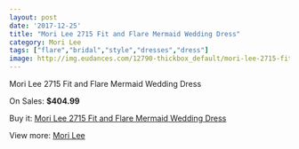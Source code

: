 ```yaml
---
layout: post
date: '2017-12-25'
title: "Mori Lee 2715 Fit and Flare Mermaid Wedding Dress"
category: Mori Lee
tags: ["flare","bridal","style","dresses","dress"]
image: http://img.eudances.com/12790-thickbox_default/mori-lee-2715-fit-and-flare-mermaid-wedding-dress.jpg
---
```

Mori Lee 2715 Fit and Flare Mermaid Wedding Dress

On Sales: **$404.99**
<a href="https://www.eudances.com/en/mori-lee/3915-mori-lee-2715-fit-and-flare-mermaid-wedding-dress.html"><amp-img layout="responsive" width="600" height="600" src="//img.eudances.com/12790-thickbox_default/mori-lee-2715-fit-and-flare-mermaid-wedding-dress.jpg" alt="Mori Lee 2715 Fit and Flare Mermaid Wedding Dress 0" /></a>
<a href="https://www.eudances.com/en/mori-lee/3915-mori-lee-2715-fit-and-flare-mermaid-wedding-dress.html"><amp-img layout="responsive" width="600" height="600" src="//img.eudances.com/12795-thickbox_default/mori-lee-2715-fit-and-flare-mermaid-wedding-dress.jpg" alt="Mori Lee 2715 Fit and Flare Mermaid Wedding Dress 1" /></a>
<a href="https://www.eudances.com/en/mori-lee/3915-mori-lee-2715-fit-and-flare-mermaid-wedding-dress.html"><amp-img layout="responsive" width="600" height="600" src="//img.eudances.com/12794-thickbox_default/mori-lee-2715-fit-and-flare-mermaid-wedding-dress.jpg" alt="Mori Lee 2715 Fit and Flare Mermaid Wedding Dress 2" /></a>
<a href="https://www.eudances.com/en/mori-lee/3915-mori-lee-2715-fit-and-flare-mermaid-wedding-dress.html"><amp-img layout="responsive" width="600" height="600" src="//img.eudances.com/12793-thickbox_default/mori-lee-2715-fit-and-flare-mermaid-wedding-dress.jpg" alt="Mori Lee 2715 Fit and Flare Mermaid Wedding Dress 3" /></a>
<a href="https://www.eudances.com/en/mori-lee/3915-mori-lee-2715-fit-and-flare-mermaid-wedding-dress.html"><amp-img layout="responsive" width="600" height="600" src="//img.eudances.com/12792-thickbox_default/mori-lee-2715-fit-and-flare-mermaid-wedding-dress.jpg" alt="Mori Lee 2715 Fit and Flare Mermaid Wedding Dress 4" /></a>
<a href="https://www.eudances.com/en/mori-lee/3915-mori-lee-2715-fit-and-flare-mermaid-wedding-dress.html"><amp-img layout="responsive" width="600" height="600" src="//img.eudances.com/12791-thickbox_default/mori-lee-2715-fit-and-flare-mermaid-wedding-dress.jpg" alt="Mori Lee 2715 Fit and Flare Mermaid Wedding Dress 5" /></a>

Buy it: [Mori Lee 2715 Fit and Flare Mermaid Wedding Dress](https://www.eudances.com/en/mori-lee/3915-mori-lee-2715-fit-and-flare-mermaid-wedding-dress.html "Mori Lee 2715 Fit and Flare Mermaid Wedding Dress")

View more: [Mori Lee](https://www.eudances.com/en/9-mori-lee "Mori Lee")